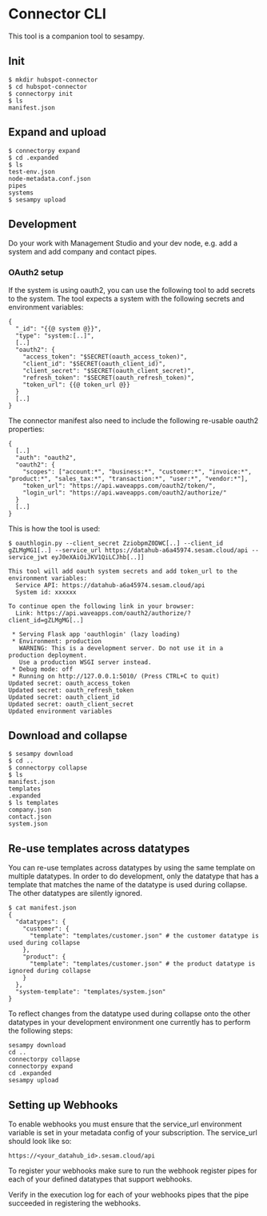 # Connector CLI

This tool is a companion tool to sesampy.

## Init

```commandline
$ mkdir hubspot-connector
$ cd hubspot-connector
$ connectorpy init
$ ls
manifest.json
```

## Expand and upload

```commandline
$ connectorpy expand
$ cd .expanded
$ ls
test-env.json
node-metadata.conf.json
pipes
systems
$ sesampy upload
```

## Development

Do your work with Management Studio and your dev node, e.g. add a system and add company and contact pipes.

### OAuth2 setup

If the system is using oauth2, you can use the following tool to add secrets to the system. The tool expects a system with the following secrets and environment variables:

```
{
  "_id": "{{@ system @}}",
  "type": "system:[..]",
  [..]
  "oauth2": {
    "access_token": "$SECRET(oauth_access_token)",
    "client_id": "$SECRET(oauth_client_id)",
    "client_secret": "$SECRET(oauth_client_secret)",
    "refresh_token": "$SECRET(oauth_refresh_token)",
    "token_url": {{@ token_url @}}
  }
  [..]
}
```

The connector manifest also need to include the following re-usable oauth2 properties:

```
{
  [..]
  "auth": "oauth2",
  "oauth2": {
    "scopes": ["account:*", "business:*", "customer:*", "invoice:*", "product:*", "sales_tax:*", "transaction:*", "user:*", "vendor:*"],
    "token_url": "https://api.waveapps.com/oauth2/token/",
    "login_url": "https://api.waveapps.com/oauth2/authorize/"
  }
  [..]
}
```

This is how the tool is used:

```commandline
$ oauthlogin.py --client_secret ZziobpmZ0DWC[..] --client_id gZLMgMG1[..] --service_url https://datahub-a6a45974.sesam.cloud/api --service_jwt eyJ0eXAiOiJKV1QiLCJhb[..]]

This tool will add oauth system secrets and add token_url to the environment variables:
  Service API: https://datahub-a6a45974.sesam.cloud/api
  System id: xxxxxx

To continue open the following link in your browser:
  Link: https://api.waveapps.com/oauth2/authorize/?client_id=gZLMgMG[..]

 * Serving Flask app 'oauthlogin' (lazy loading)
 * Environment: production
   WARNING: This is a development server. Do not use it in a production deployment.
   Use a production WSGI server instead.
 * Debug mode: off
 * Running on http://127.0.0.1:5010/ (Press CTRL+C to quit)
Updated secret: oauth_access_token
Updated secret: oauth_refresh_token
Updated secret: oauth_client_id
Updated secret: oauth_client_secret
Updated environment variables
```

## Download and collapse

```commandline
$ sesampy download
$ cd ..
$ connectorpy collapse
$ ls
manifest.json
templates
.expanded
$ ls templates
company.json
contact.json
system.json
```

## Re-use templates across datatypes

You can re-use templates across datatypes by using the same template on multiple datatypes. In order to do development, only the datatype that has a template that matches the name of the datatype is used during collapse. The other datatypes are silently ignored.

```commandline
$ cat manifest.json 
{
  "datatypes": {
    "customer": {
      "template": "templates/customer.json" # the customer datatype is used during collapse
    },
    "product": {
      "template": "templates/customer.json" # the product datatype is ignored during collapse
    }
  },
  "system-template": "templates/system.json"
}
```

To reflect changes from the datatype used during collapse onto the other datatypes in your development environment one currently has to perform the following steps:

```commandline
sesampy download
cd ..
connectorpy collapse
connectorpy expand
cd .expanded
sesampy upload
```

## Setting up Webhooks

To enable webhooks you must ensure that the service_url environment variable is set in your metadata config of your subscription. The service_url should look like so:

``https://<your_datahub_id>.sesam.cloud/api``

To register your webhooks make sure to run the webhook register pipes for each of your defined datatypes that support webhooks.

Verify in the execution log for each of your webhooks pipes that the pipe succeeded in registering the webhooks.
